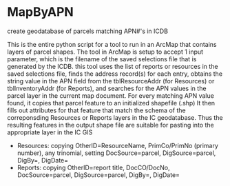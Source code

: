 # MapByAPN
create geodatabase of parcels matching APN#'s in ICDB

This is the entire python script for a tool to run in an ArcMap that contains layers of parcel shapes.
The tool in ArcMap is setup to accept 1 input parameter, which is the filename of the saved selections file that is generated by the ICDB.
this tool uses the list of reports or resources in the saved selections file,
finds the address record(s) for each entry,
obtains the string value in the APN field from the tblResourceAddr (for Resources) or tblInventoryAddr (for Reports),
and searches for the APN values in the parcel layer in the current map document.
For every matching APN value found, it copies that parcel feature to an initialized shapefile (.shp)
It then fills out attributes for that feature that match the schema of the correponsding Resources or Reports layers
in the IC geodatabase.
Thus the resulting features in the output shape file are suitable for pasting into the appropriate layer in the IC GIS
- Resources: copying OtherID=ResourceName, PrimCo/PrimNo (primary number), any trinomial, setting DocSource=parcel, DigSource=parcel, DigBy=<currentUser>, DigDate=<currentDate>
- Reports: copying OtherID=report title, DocCO/DocNo, DocSource=parcel, DigSource=parcel, DigBy=<currentUser>, DigDate=<currentDate>
  
